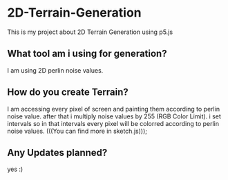 # 2D-Terrain-Generation

This is my project about 2D Terrain Generation using p5.js

## What tool am i using for generation?

I am using 2D perlin noise values.

## How do you create Terrain?

I am accessing every pixel of screen and painting them according to perlin noise value. after that i multiply noise values by 255 (RGB Color Limit). i set intervals so in that intervals every pixel will be colorred according to perlin noise values. (((You can find more in sketch.js)));

## Any Updates planned?

yes :)
